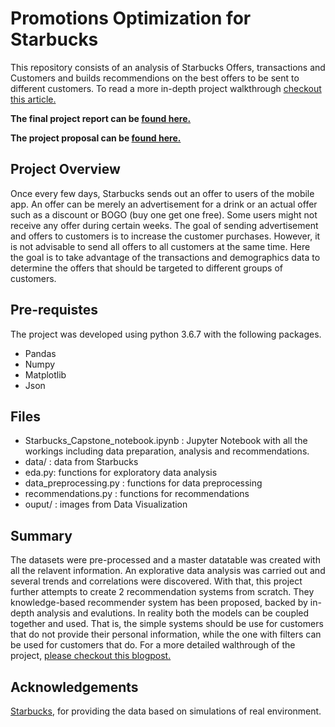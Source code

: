 # Promotions Optimization for Starbucks

This repository consists of an analysis of Starbucks Offers, transactions and Customers and builds recommendions on the best offers to be sent to different customers. To read a more in-depth project walkthrough [checkout this article.](https://www.arunnthevapalan.com/starbucks-capstone/)

**The final project report can be [found here.](/project_report.pdf)**

**The project proposal can be [found here.](proposal.pdf)**


## Project Overview

Once every few days, Starbucks sends out an offer to users of the mobile app. An offer can be merely an advertisement for a drink or an actual offer such as a discount or BOGO (buy one get one free). Some users might not receive any offer during certain weeks. The goal of sending advertisement and offers to customers is to increase the customer purchases. However, it is not advisable to send all offers to all customers at the same time. Here the goal is to take advantage of the transactions and demographics data to determine the offers that should be targeted to different groups of customers. 

## Pre-requistes

The project was developed using python 3.6.7 with the following packages.
- Pandas
- Numpy
- Matplotlib
- Json

## Files
- Starbucks_Capstone_notebook.ipynb : Jupyter Notebook with all the workings including data preparation, analysis and recommendations.
- data/ : data from Starbucks
- eda.py: functions for exploratory data analysis
- data_preprocessing.py : functions for data preprocessing
- recommendations.py : functions for recommendations
- ouput/ : images from Data Visualization

## Summary

The datasets were pre-processed and a master datatable was created with all the relavent information. An explorative data analysis was carried out and several trends and correlations were discovered. With that, this project further attempts to create 2 recommendation systems from scratch. They knowledge-based recommender system has been proposed, backed by in-depth analysis and evalutions. In reality both the models can be coupled together and used. That is, the simple systems should be use for customers that do not provide their personal information, while the one with filters can be used for customers that do. For a more detailed walthrough of the project, [please checkout this blogpost.](https://www.arunnthevapalan.com/starbucks-capstone/)


## Acknowledgements

[Starbucks](https://www.starbucks.com/), for providing the data based on simulations of real environment. 
